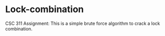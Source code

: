 # Lock-combination
CSC 311 Assignment: This is a simple brute force algorithm to crack a lock combination.
